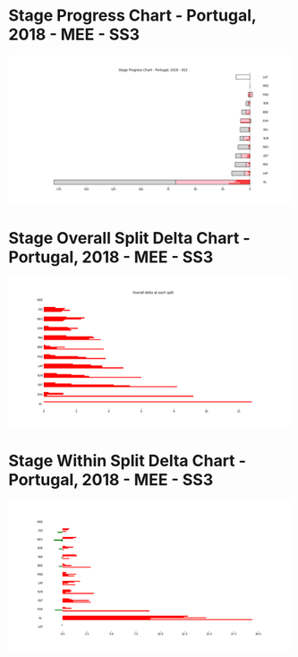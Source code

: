 # Stage Progress Chart - Portugal, 2018 - MEE - SS3

![](images/stage_report_3_MEE.png)
# Stage Overall Split Delta Chart - Portugal, 2018 - MEE - SS3

![](images/stage_report_split_delta_3_MEE.png)
# Stage Within Split Delta Chart - Portugal, 2018 - MEE - SS3

![](images/stage_report_individual_split_delta_3_MEE.png)

